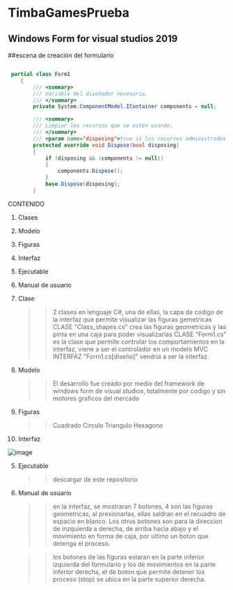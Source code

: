 # TimbaGamesPrueba

## Windows Form for visual studios 2019

##escena de creación del formulario
```c#

 partial class Form1
    {
        /// <summary>
        /// Variable del diseñador necesaria.
        /// </summary>
        private System.ComponentModel.IContainer components = null;

        /// <summary>
        /// Limpiar los recursos que se estén usando.
        /// </summary>
        /// <param name="disposing">true si los recursos administrados se deben desechar; false en caso contrario.</param>
        protected override void Dispose(bool disposing)
        {
            if (disposing && (components != null))
            {
                components.Dispose();
            }
            base.Dispose(disposing);
        }

```

CONTENIDO
1. Clases
2. Modelo
3. Figuras
4. Interfaz
5. Ejecutable
6. Manual de usuario


1. Clase
   
   >> 2 clases en lenguaje C#, una de ellas, la capa de codigo de la interfaz que permite visualizar las figuras gemetricas
   >> CLASE "Class_shapes.cs" crea las figuras geometricas y las pinta en una caja para poder visualizarlas
   >> CLASE "Form1.cs" es la clase que permite controlar los comportamientos en la interfaz, viene a ser el controlador en un modelo MVC
   >> INTERFAZ "Form1.cs[diseño]" vendria a ser la interfaz.

2. Modelo
   
   >> El desarrollo fue creado por medio del framework de windows form de visual studios, totalmente por codigo y sin motores graficos del mercado

3. Figuras 
    
    >> Cuadrado
    >> Circulo
    >> Triangulo
    >> Hexagono
   
 4. Interfaz
 
   ![image](https://user-images.githubusercontent.com/70168236/135383987-c38868c7-5dda-402d-97d7-b4ed2abf7f68.png)

 
 5. Ejecutable

    >> descargar de este repositorio
 
 6. Manual de usuario
 
    >> en la interfaz, se mostraran 7 botones, 4 son las figuras geometricas, al presionarlas, ellas saldran en el recuadro de espacio en blanco. Los otros botones son para la direccion de inzquierda a derecha, de arriba hacia abajo y el movimiento en forma de caja, por ultimo un boton que detenga el proceso.

    >> los botones de las figuras estaran en la parte inferior izquierda del formulario y los de movimientos en la parte inferior derecha, el de boton que permite detener los proceso (stop) se ubica en la parte superior derecha.
    





